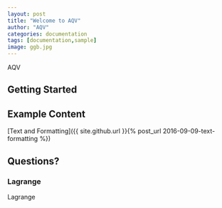 ```yaml
---
layout: post
title: "Welcome to AQV"
author: "AQV"
categories: documentation
tags: [documentation,sample]
image: ggb.jpg
---
```


AQV
## Getting Started


## Example Content

[Text and Formatting]({{ site.github.url }}{% post_url 2016-09-09-text-formatting %})

## Questions?


### Lagrange

Lagrange


